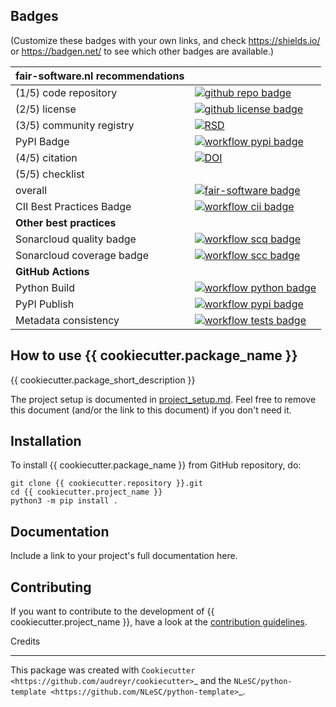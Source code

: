 ## Badges

(Customize these badges with your own links, and check https://shields.io/ or https://badgen.net/ to see which other badges are available.)

| fair-software.nl recommendations | |
| :-- | :--  |
| (1/5) code repository              | [![github repo badge](https://img.shields.io/badge/github-repo-000.svg?logo=github&labelColor=gray&color=blue)]({{cookiecutter.repository}}) |
| (2/5) license                      | [![github license badge](https://img.shields.io/github/license/{{cookiecutter.github_organization}}/{{cookiecutter.project_name}})]({{cookiecutter.repository}}) |
| (3/5) community registry           | [![RSD](https://img.shields.io/badge/rsd-{{cookiecutter.project_name}}-00a3e3.svg)](https://www.research-software.nl/software/{{cookiecutter.project_name}}) |
| PyPI Badge             | [![workflow pypi badge](https://img.shields.io/pypi/v/{{cookiecutter.project_name}}.svg?colorB=blue)](https://pypi.python.org/project/{{cookiecutter.project_name}}/) |
| (4/5) citation                     | [![DOI](https://zenodo.org/badge/DOI/<replace-with-created-DOI>.svg)](https://doi.org/<replace-with-created-DOI>) |
| (5/5) checklist                    | &nbsp; |
| overall                            | [![fair-software badge](https://img.shields.io/badge/fair--software.eu-%E2%97%8F%20%20%E2%97%8F%20%20%E2%97%8F%20%20%E2%97%8F%20%20%E2%97%8B-yellow)](https://fair-software.eu) |
| CII Best Practices Badge              | [![workflow cii badge](https://bestpractices.coreinfrastructure.org/projects/<replace-with-created-project-identifier>/badge)](https://bestpractices.coreinfrastructure.org/projects/<replace-with-created-project-identifier>) |
| **Other best practices**           | &nbsp; |
| Sonarcloud quality badge              | [![workflow scq badge](https://sonarcloud.io/api/project_badges/measure?project={{cookiecutter.github_organization}}_{{cookiecutter.project_name}}&metric=alert_status)](https://sonarcloud.io/dashboard?id={{cookiecutter.github_organization}}_{{cookiecutter.project_name}}) |
| Sonarcloud coverage badge              | [![workflow scc badge](https://sonarcloud.io/api/project_badges/measure?project={{cookiecutter.github_organization}}_{{cookiecutter.project_name}}&metric=coverage)](https://sonarcloud.io/dashboard?id={{cookiecutter.github_organization}}_{{cookiecutter.project_name}}) |
| **GitHub Actions**                 | &nbsp; |
| Python Build              | [![workflow python badge]({{cookiecutter.repository}}/workflows/Python/badge.svg)]({{cookiecutter.repository}}/actions?query=workflow%3A%22Python%22) |
| PyPI Publish      | [![workflow pypi badge]({{cookiecutter.repository}}/workflows/PyPI/badge.svg)]({{cookiecutter.repository}}/actions?query=workflow%3A%22PyPI%22) |
| Metadata consistency                         | [![workflow tests badge]({{cookiecutter.repository}}/workflows/cffconvert/badge.svg)]({{cookiecutter.repository}}/actions?query=workflow%3A%22cffconvert%22) |

## How to use {{ cookiecutter.package_name }}

{{ cookiecutter.package_short_description }}


The project setup is documented in [project_setup.md](project_setup.md). Feel free to remove this document (and/or the link to this document) if you don't need it.

## Installation

To install {{ cookiecutter.package_name }} from GitHub repository, do:

```console
git clone {{ cookiecutter.repository }}.git
cd {{ cookiecutter.project_name }}
python3 -m pip install .
```

## Documentation

Include a link to your project's full documentation here.

## Contributing

If you want to contribute to the development of {{ cookiecutter.project_name }},
have a look at the [contribution guidelines](CONTRIBUTING.md).


Credits
*******

This package was created with `Cookiecutter <https://github.com/audreyr/cookiecutter>`_ and the `NLeSC/python-template <https://github.com/NLeSC/python-template>`_.
